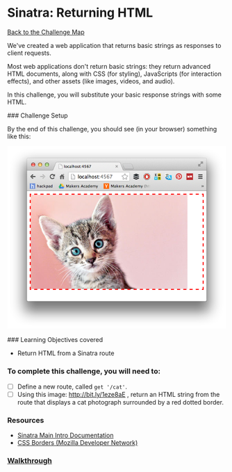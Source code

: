 # Sinatra: Returning HTML

[Back to the Challenge Map](README.md)

We've created a web application that returns basic strings as responses to client requests.

Most web applications don't return basic strings: they return advanced HTML documents, along with CSS (for styling), JavaScripts (for interaction effects), and other assets (like images, videos, and audio).

In this challenge, you will substitute your basic response strings with some HTML.

### Challenge Setup

By the end of this challenge, you should see (in your browser) something like this:

![A fluffy cat in a red border. Cute.](../images/sinatra_cat_route.png)

### Learning Objectives covered
- Return HTML from a Sinatra route

### To complete this challenge, you will need to:

- [ ] Define a new route, called `get '/cat'`.
- [ ] Using this image: http://bit.ly/1eze8aE , return an HTML string from the route that displays a cat photograph surrounded by a red dotted border.

### Resources

- [Sinatra Main Intro Documentation](http://www.sinatrarb.com/intro.html)
- [CSS Borders (Mozilla Developer Network)](https://developer.mozilla.org/en/docs/Web/CSS/border)

### [Walkthrough](../walkthroughs/sinatra_returning_html.md)
